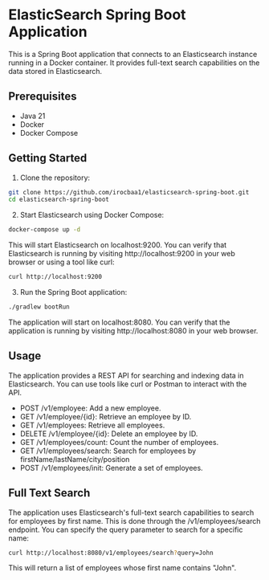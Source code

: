 # ElasticSearch Spring Boot Application

This is a Spring Boot application that connects to an Elasticsearch instance running in a Docker container. It provides
full-text search capabilities on the data stored in Elasticsearch.

## Prerequisites

- Java 21
- Docker
- Docker Compose

## Getting Started

1. Clone the repository:

```bash
git clone https://github.com/irocbaa1/elasticsearch-spring-boot.git
cd elasticsearch-spring-boot
```

2. Start Elasticsearch using Docker Compose:

```bash
docker-compose up -d
```

This will start Elasticsearch on localhost:9200. You can verify that Elasticsearch is running by
visiting http://localhost:9200 in your web browser or using a tool like curl:

```bash
curl http://localhost:9200
```

3. Run the Spring Boot application:

```bash
./gradlew bootRun
```

The application will start on localhost:8080. You can verify that the application is running by
visiting http://localhost:8080 in your web browser.

## Usage

The application provides a REST API for searching and indexing data in Elasticsearch. You can use tools like curl or
Postman to interact
with the API.

- POST /v1/employee: Add a new employee.
- GET /v1/employee/{id}: Retrieve an employee by ID.
- GET /v1/employees: Retrieve all employees.
- DELETE /v1/employee/{id}: Delete an employee by ID.
- GET /v1/employees/count: Count the number of employees.
- GET /v1/employees/search: Search for employees by firstName/lastName/city/position
- POST /v1/employees/init: Generate a set of employees.

## Full Text Search

The application uses Elasticsearch's full-text search capabilities to search for employees by first name. This is done
through the /v1/employees/search endpoint. You can specify the query parameter to search for a specific name:

```bash
curl http://localhost:8080/v1/employees/search?query=John
```

This will return a list of employees whose first name contains "John".
